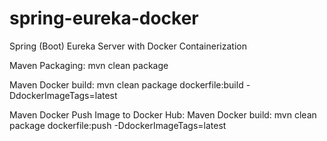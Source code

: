# spring-eureka-docker
Spring (Boot) Eureka Server with Docker Containerization

Maven Packaging: mvn clean package 

Maven Docker build: mvn clean package dockerfile:build -DdockerImageTags=latest

Maven Docker Push Image to Docker Hub: Maven Docker build: mvn clean package dockerfile:push -DdockerImageTags=latest
